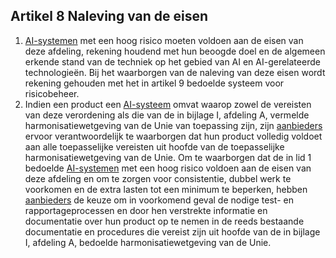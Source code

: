 ## Artikel 8 Naleving van de eisen

1. [AI-systemen](a3.md#^ai-systeem) met een hoog risico moeten voldoen aan de eisen van deze afdeling, rekening houdend met hun beoogde doel en de algemeen erkende stand van de techniek op het gebied van AI en AI-gerelateerde technologieën. Bij het waarborgen van de naleving van deze eisen wordt rekening gehouden met het in artikel 9 bedoelde systeem voor risicobeheer.
2. Indien een product een [AI-systeem](a3.md#^ai-systeem) omvat waarop zowel de vereisten van deze verordening als die van de in bijlage I, afdeling A, vermelde harmonisatiewetgeving van de Unie van toepassing zijn, zijn [aanbieders](a3.md#^aanbieder) ervoor verantwoordelijk te waarborgen dat hun product volledig voldoet aan alle toepasselijke vereisten uit hoofde van de toepasselijke harmonisatiewetgeving van de Unie. Om te waarborgen dat de in lid 1 bedoelde [AI-systemen](a3.md#^ai-systeem) met een hoog risico voldoen aan de eisen van deze afdeling en om te zorgen voor consistentie, dubbel werk te voorkomen en de extra lasten tot een minimum te beperken, hebben [aanbieders](a3.md#^aanbieder) de keuze om in voorkomend geval de nodige test- en rapportageprocessen en door hen verstrekte informatie en documentatie over hun product op te nemen in de reeds bestaande documentatie en procedures die vereist zijn uit hoofde van de in bijlage I, afdeling A, bedoelde harmonisatiewetgeving van de Unie.
